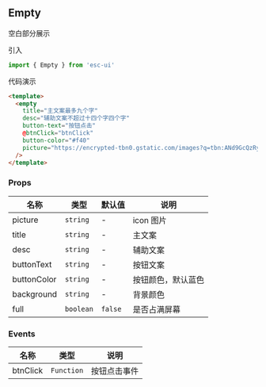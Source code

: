 ## Empty

空白部分展示

引入

```js
import { Empty } from 'esc-ui'
```

代码演示

```html
<template>
  <empty
    title="主文案最多九个字"
    desc="辅助文案不超过十四个字四个字"
    button-text="按钮点击"
    @btnClick="btnClick"
    button-color="#f40"
    picture="https://encrypted-tbn0.gstatic.com/images?q=tbn:ANd9GcQzRyCZSH1cbo-KDIYwL9nMffX2hxzeWZFB97ML50FpRfMNTjdO"
  />
</template>
```

### Props

名称|类型|默认值|说明
---|----|---|----
picture|`string`|-|icon 图片
title|`string`|-|主文案
desc|`string`|-|辅助文案
buttonText|`string`|-|按钮文案
buttonColor|`string`|-|按钮颜色，默认蓝色
background|`string`|-|背景颜色
full|`boolean`|`false`|是否占满屏幕

### Events

名称|类型|说明
---|----|---
btnClick|`Function`|按钮点击事件
